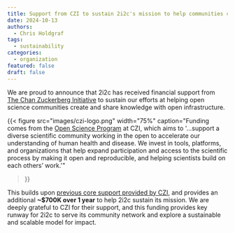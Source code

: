 ```yaml
---
title: Support from CZI to sustain 2i2c's mission to help communities create and share knowledge with open infrastructure
date: 2024-10-13
authors:
  - Chris Holdgraf
tags:
  - sustainability
categories:
  - organization
featured: false
draft: false
---
```


We are proud to announce that 2i2c has received financial support from [The Chan Zuckerberg Initiative](../../../collaborators/czi/) to sustain our efforts at helping open science communities create and share knowledge with open infrastructure.

{{< figure
  src="images/czi-logo.png"
  width="75%"
  caption="Funding comes from the [Open Science Program](https://chanzuckerberg.com/science/programs-resources/open-science/) at CZI, which aims to '...support a diverse scientific community working in the open to accelerate our understanding of human health and disease. We invest in tools, platforms, and organizations that help expand participation and access to the scientific process by making it open and reproducible, and helping scientists build on each others’ work.'"
>}}

This builds upon [previous core support provided by CZI](../../2021/czi-core-support/), and provides an additional **~$700K over 1 year** to help 2i2c sustain its mission. We are deeply grateful to CZI for their support, and this funding provides key runway for 2i2c to serve its community network and explore a sustainable and scalable model for impact.
